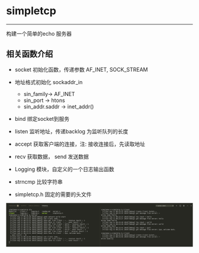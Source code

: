 # simpletcp

---

构建一个简单的echo 服务器

## 相关函数介绍

* socket 初始化函数，传递参数 AF_INET, SOCK_STREAM
* 地址格式初始化 sockaddr_in
  * sin_family-> AF_INET
  * sin_port -> htons
  * sin_addr.saddr -> inet_addr()
* bind 绑定socket到服务
* listen 监听地址，传递backlog 为监听队列的长度
* accept 获取客户端的连接，注: 接收连接后，先读取地址
* recv 获取数据， send 发送数据

* Logging 模块，自定义的一个日志输出函数
* strncmp 比较字符串
* simpletcp.h 固定的需要的头文件

![预览截图](snapshot.jpg)